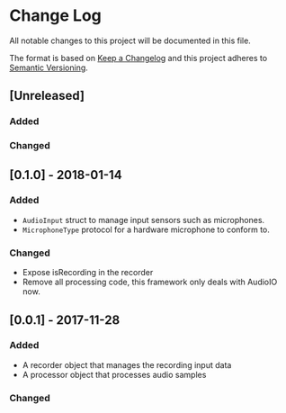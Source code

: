 # Change Log
All notable changes to this project will be documented in this file.

The format is based on [Keep a Changelog](http://keepachangelog.com/) 
and this project adheres to [Semantic Versioning](http://semver.org/).

## [Unreleased]
### Added

### Changed

## [0.1.0] - 2018-01-14
### Added
- `AudioInput` struct to manage input sensors such as microphones.
- `MicrophoneType` protocol for a hardware microphone to conform to.

### Changed
- Expose isRecording in the recorder
- Remove all processing code, this framework only deals with AudioIO now.

## [0.0.1] - 2017-11-28
### Added
- A recorder object that manages the recording input data
- A processor object that processes audio samples

### Changed